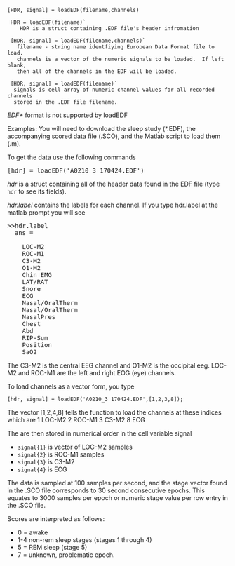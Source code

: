     [HDR, signal] = loadEDF(filename,channels)

     HDR = loadEDF(filename)`
        HDR is a struct containing .EDF file's header infromation 

     [HDR, signal] = loadEDF(filename,channels)`
       filename - string name identfiying European Data Format file to load.
       channels is a vector of the numeric signals to be loaded.  If left blank,
       then all of the channels in the EDF will be loaded.  

     [HDR, signal] = loadEDF(filename)`
      signals is cell array of numeric channel values for all recorded channels
      stored in the .EDF file filename.

<i>EDF+</i> format is not supported by loadEDF

Examples:
You will need to download the sleep study (*.EDF), the accompanying scored 
data file (.SCO), and the Matlab script to load them (.m).

To get the data use the following commands

<pre>[hdr] = loadEDF('A0210_3 170424.EDF')</pre>


<i>hdr</i> is a struct containing all of the header data found in the EDF file 
(type `hdr` to see its fields).

<i>hdr.label</i> contains the labels for each channel.  If you type hdr.label at 
the matlab prompt you will see

<pre>
>>hdr.label
  ans =

    LOC-M2
    ROC-M1
    C3-M2
    O1-M2
    Chin EMG
    LAT/RAT
    Snore
    ECG
    Nasal/OralTherm
    Nasal/OralTherm
    NasalPres
    Chest
    Abd
    RIP-Sum
    Position
    SaO2
</pre>

The C3-M2 is the central EEG channel and O1-M2 is the occipital eeg.  LOC-M2 
and ROC-M1 are the left and right EOG (eye) channels.

To load channels as a vector form, you type

`[hdr, signal] = loadEDF('A0210_3 170424.EDF',[1,2,3,8]);`

The vector [1,2,4,8] tells the function to load the channels at these 
indices which are
1 LOC-M2
2 ROC-M1
3 C3-M2
8 ECG

The are then stored in numerical order in the cell variable signal

* `signal{1}` is vector of LOC-M2 samples
* `signal{2}` is ROC-M1 samples
* `signal{3}` is C3-M2
* `signal{4}` is ECG

The data is sampled at 100 samples per second, and the stage vector found in 
the .SCO file corresponds to 30 second consecutive epochs.
This equates to 3000 samples per epoch or numeric stage value per row entry 
in the .SCO file.

Scores are interpreted as follows:
* 0 = awake
* 1-4 non-rem sleep stages (stages 1 through 4)
* 5 = REM sleep (stage 5)
* 7 = unknown, problematic epoch.
